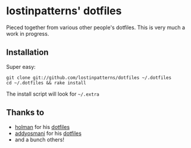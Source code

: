 # lostinpatterns' dotfiles

Pieced together from various other people's dotfiles. This is very much a work in progress.

## Installation

Super easy:

```terminal
git clone git://github.com/lostinpatterns/dotfiles ~/.dotfiles
cd ~/.dotfiles && rake install
```

The install script will look for `~/.extra`

## Thanks to

* [holman](https://github.com/holman) for his [dotfiles](https://github.com/holman/dotfiles)
* [addyosmani](https://github.com/addyosmani) for his [dotfiles](https://github.com/addyosmani/dotfiles)
* and a bunch others!